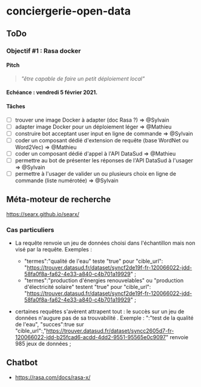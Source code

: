 # conciergerie-open-data

## ToDo

### Objectif #1 : Rasa docker

#### Pitch
> *"être capable de faire un petit déploiement local"*

#### Echéance : vendredi 5 février 2021.

#### Tâches
- [ ] trouver une image Docker à adapter (doc Rasa ?) => @Sylvain
- [ ] adapter image Docker pour un déploiement léger => @Mathieu
- [ ] construire bot acceptant user input en ligne de commande => @Sylvain
- [ ] coder un composant dédié d'extension de requête (base WordNet ou Word2Vec) => @Mathieu
- [ ] coder un composant dédié d'appel à l'API DataSud => @Mathieu
- [ ] permettre au bot de présenter les réponses de l'API DataSud à l'usager => @Sylvain
- [ ] permettre à l'usager de valider un ou plusieurs choix en ligne de commande (liste numérotée) => @Sylvain

## Méta-moteur de recherche
https://searx.github.io/searx/


### Cas particuliers

* La requête renvoie un jeu de données choisi dans l'échantillon mais non visé par la requête. Exemples :
    * "termes":"qualité de l'eau" teste "true" pour "cible_url": "https://trouver.datasud.fr/dataset/syncf2de19f-fr-120066022-jdd-58fa0f8a-fa62-4e33-a840-c4b701a19929" ;
    * "termes":"production d'énergies renouvelables" ou "production d'électricité solaire" testent "true" pour "cible_url": "https://trouver.datasud.fr/dataset/syncf2de19f-fr-120066022-jdd-58fa0f8a-fa62-4e33-a840-c4b701a19929" ;

* certaines requêtes s'avèrent attrapent tout : le succès sur un jeu de données n'augure pas de sa trouvabilité . Exemple : ":"test de la qualité de l'eau", "succes":true sur "cible_url":,"https://trouver.datasud.fr/dataset/syncc2605d7-fr-120066022-jdd-b25fcad6-acdd-4dd2-9551-95565e0c9097" renvoie 985 jeux de données ;




## Chatbot
* https://rasa.com/docs/rasa-x/

